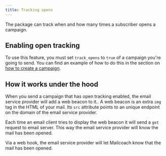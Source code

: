 ```yaml
---
title: Tracking opens
---
```


The package can track when and how many times a subscriber opens a campaign.

## Enabling open tracking

To use this feature, you must set `track_opens` to `true` of a campaign you're going to send. You can find an example of how to do this in the section on [how to create a campaign](/docs/package/working-with-campaigns/creating-a-campaign).

## How it works under the hood

When you send a campaign that has open tracking enabled, the email service provider will add a web beacon to it..  A web beacon is an extra `img` tag in the HTML of your mail.  Its `src` attribute points to an unique endpoint on the domain of the email service provider.

Each time an email client tries to display the web beacon it will send a `get` request to email server. This way the email service provider will know the mail has been opened.

Via a web hook, the email service provider will let Mailcoach know that the mail has been opened.
